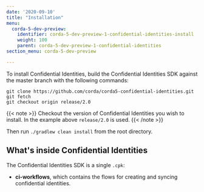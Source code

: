 ```yaml
---
date: '2020-09-10'
title: "Installation"
menu:
  corda-5-dev-preview:
    identifier: corda-5-dev-preview-1-confidential-identities-install
    weight: 100
    parent: corda-5-dev-preview-1-confidential-identities
section_menu: corda-5-dev-preview

---
```


To install Confidential Identities, build the Confidential Identities SDK against the master branch with the following commands:

```console
git clone https://github.com/corda/corda5-confidential-identities.git
git fetch
git checkout origin release/2.0
```

{{< note >}}
Checkout the version of Confidential Identities you wish to install. In the example above `release/2.0` is used.
{{< /note >}}

Then run `./gradlew clean install` from the root directory.

## What's inside Confidential Identities

The Confidential Identities SDK is a single `.cpk`:

* **ci-workflows**, which contains the flows for creating and syncing confidential identities.
